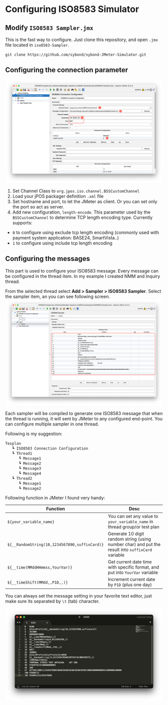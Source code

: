 # Configuring ISO8583 Simulator

## Modify `ISO8583 Sampler.jmx`
This is the fast way to configure. Just clone this repository, and open `.jmx` file located in `iso8583-Sampler`.
```shell
git clone https://github.com/sybond/sybond-JMeter-Simulator.git
```

## Configuring the connection parameter
![ISO8583 Connection Configuration](../images/ISO8583Config.png)
1. Set Channel Class to `org.jpos.iso.channel.BSSCustomChannel`
2. Load your jPOS packager definition `.xml` file
3. Set hostname and port, to let the JMeter as client. Or you can set only the port so act as server.
4. Add new configuration, `length-encode`. This parameter used by the `BSSCustomChannel` to determine TCP length encoding type. Currently supports:
  - `0` to configure using exclude tcp length encoding (commonly used with payment system application: BASE24, SmartVista..)
  - `1` to configure using include tcp length encoding

## Configuring the messages
This part is used to configure your ISO8583 message. Every message can be configured in the thread item. In my example I created NMM and Inquiry thread.

From the selected thread select **Add > Sampler > ISO8583 Sampler**. Select the sampler item, an you can see following screen.
![Message Configuration](../images/MessageConfig.png)

Each sampler will be compiled to generate one ISO8583 message that when the thread is running, it will sent by JMeter to any configured end-point. You can configure multiple sampler in one thread.

Following is my suggestion:
```
Tesplan
   ┗ ISO8583 Connection Configuration
   ┗ Thread1
      ┗ Message1
      ┗ Message2
      ┗ Message3
      ┗ Message4
   ┗ Thread2
      ┗ Message1
      ┗ Message2
```

Following function in JMeter I found very handy:

|Function|Desc|
|---|---|
|`${your_variable_name}`|You can set any value to `your_variable_name` in thread group/or test plan|
|`${__RandomString(10,1234567890,suffixCard)}`|Generate 10 digit random string (using number char) and put the result into `suffixCard` variable|
|`${__time(MMddHHmmss,YourVar)}`|Get current date time with specific format, and put into `YourVar` variable|
|`${__timeShift(MMdd,,P1D,,)}`|Increment current date by `P1D` (plus one day)|

You can always set the message setting in your favorite text editor, just make sure its separated by `\t` (tab) character.

![My fave text editor](../images/Sublime.png)
